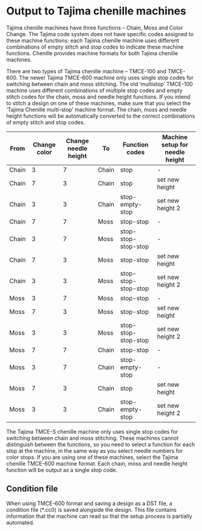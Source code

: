 # Output to Tajima chenille machines

Tajima chenille machines have three functions – Chain, Moss and Color Change. The Tajima code system does not have specific codes assigned to these machine functions; each Tajima chenille machine uses different combinations of empty stitch and stop codes to indicate these machine functions. Chenille provides machine formats for both Tajima chenille machines.

There are two types of Tajima chenille machine – TMCE-100 and TMCE-600\. The newer Tajima TMCE-600 machine only uses single stop codes for switching between chain and moss stitching. The old ‘multistop’ TMCE-100 machine uses different combinations of multiple stop codes and empty stitch codes for the chain, moss and needle height functions. If you intend to stitch a design on one of these machines, make sure that you select the ‘Tajima Chenille multi-stop’ machine format. The chain, moss and needle height functions will be automatically converted to the correct combinations of empty stitch and stop codes.

| From  | Change color | Change needle height | To    | Function codes      | Machine setup for needle height |
| ----- | ------------ | -------------------- | ----- | ------------------- | ------------------------------- |
| Chain | 3            | 7                    | Chain | stop                | \-                              |
| Chain | 7            | 3                    | Chain | stop                | set new height                  |
| Chain | 3            | 3                    | Chain | stop-empty-stop     | set new height 2                |
| Chain | 7            | 7                    | Moss  | stop-stop           | \-                              |
| Chain | 3            | 7                    | Moss  | stop-stop-stop-stop | \-                              |
| Chain | 7            | 3                    | Moss  | stop-stop           | set new height                  |
| Chain | 3            | 3                    | Moss  | stop-stop-stop-stop | set new height 2                |
| Moss  | 3            | 7                    | Moss  | stop-stop           | \-                              |
| Moss  | 7            | 3                    | Moss  | stop-stop           | set new height                  |
| Moss  | 3            | 3                    | Moss  | stop-stop-stop-stop | set new height 2                |
| Moss  | 7            | 7                    | Chain | stop-stop           | \-                              |
| Moss  | 3            | 7                    | Chain | stop-empty-stop     | \-                              |
| Moss  | 7            | 3                    | Chain | stop                | set new height                  |
| Moss  | 3            | 3                    | Chain | stop-empty-stop     | set new height 2                |

The Tajima TMCE-S chenille machine only uses single stop codes for switching between chain and moss stitching. These machines cannot distinguish between the functions, so you need to select a function for each stop at the machine, in the same way as you select needle numbers for color stops. If you are using one of these machines, select the Tajima chenille TMCE-600 machine format. Each chain, moss and needle height function will be output as a single stop code.

## Condition file

When using TMCE-600 format and saving a design as a DST file, a condition file (\*.cc0) is saved alongside the design. This file contains information that the machine can read so that the setup process is partially automated.
